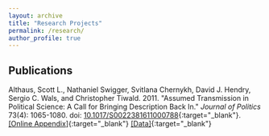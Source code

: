 ```yaml
---
layout: archive
title: "Research Projects"
permalink: /research/
author_profile: true
---
```


<h2>Publications</h2>

Althaus, Scott L., Nathaniel Swigger, Svitlana Chernykh, David J. Hendry, Sergio C. Wals, and Christopher Tiwald. 2011. "Assumed Transmission in Political Science: A Call for Bringing Description Back In." <i>Journal of Politics</i> 73(4): 1065-1080. doi: [10.1017/S0022381611000788](http://dx.doi.org/10.1017/S0022381611000788){:target="_blank"}.<br/>
[[Online Appendix]](https://davidjhendry.github.io/files/AlthausEtAl2011/AlthausEtAl2011-AssumedTransmission-Appendix.pdf){:target="_blank"} [[Data]](https://davidjhendry.github.io/files/AlthausEtAl2011/AlthausEtAl2011-JOP-PublicReplicationArchive.zip){:target="_blank"}

<!--
{% if author.googlescholar %}
  You can also find my articles on <u><a href="{{author.googlescholar}}">my Google Scholar profile</a>.</u>
{% endif %}

{% include base_path %}

{% for post in site.publications reversed %}
  {% include archive-single.html %}
{% endfor %}

akjhdsf;kja; a;kdjf; a;kdsjf;alj a;ldkjf;aklj-->